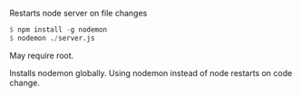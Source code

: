 Restarts node server on file changes

```R
$ npm install -g nodemon
$ nodemon ./server.js
```

May require root. 

Installs nodemon globally.
Using nodemon instead of node restarts on code change.
